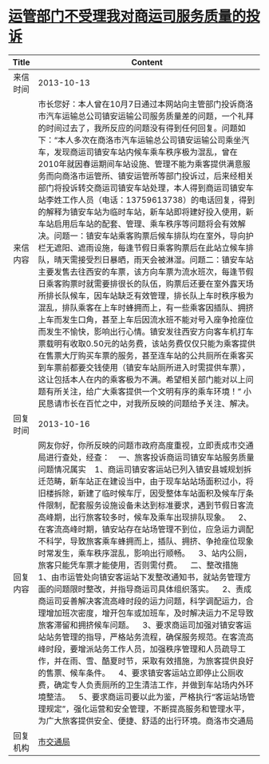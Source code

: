 # <a href="http://www.shangluo.gov.cn/zmhd/ldxxxx.jsp?urltype=leadermail.LeaderMailContentUrl&wbtreeid=1112&leadermailid=2080">运管部门不受理我对商运司服务质量的投诉</a>
| Title |                                                                                                                                                                                                                                                                                                                                                               Content                                                                                                                                                                                                                                                                                                                                                               |
|:-----:|-------------------------------------------------------------------------------------------------------------------------------------------------------------------------------------------------------------------------------------------------------------------------------------------------------------------------------------------------------------------------------------------------------------------------------------------------------------------------------------------------------------------------------------------------------------------------------------------------------------------------------------------------------------------------------------------------------------------------------------|
| 来信时间  | 2013-10-13                                                                                                                                                                                                                                                                                                                                                                                                                                                                                                                                                                                                                                                                                                                          |
| 来信内容  | 市长您好：本人曾在10月7日通过本网站向主管部门投诉商洛市汽车运输总公司镇安运输公司服务质量差的问题，一个礼拜的时间过去了，我所反应的问题没有得到任何回复。问题如下：“本人多次在商洛市汽车运输总公司镇安运输公司乘坐汽车，发现商运司镇安车站内候车乘车秩序极为混乱，曾在2010年就因春运期间车站设施、管理不能为乘客提供满意服务而向商洛市运管所、镇安运管所等部门投诉过，后来经相关部门将投诉转交商运司镇安车站处理，本人得到商运司镇安车站李姓工作人员（电话：13759613738）的电话回复，得到的解释为镇安车站为临时车站，新车站即将建好投入使用，新车站启用后车站的配套、管理、乘车秩序等问题将会有效解决。问题一：镇安车站乘客购票后候车排队均在室外，导向护栏无遮阳、遮雨设施，每逢节假日乘客购票后在此站立候车排队，晴天需接受烈日暴晒，雨天会被淋湿。问题二：镇安车站主要发售去往西安的车票，该方向车票为流水班次，每逢节假日乘客购票时就需要排很长的队伍，购票后还要在室外露天场所排长队候车，因车站缺乏有效管理，排长队上车时秩序极为混乱，排队乘客在上车时蜂拥而上，有一些乘客因插队、拥挤上车而发生口角，甚至上车后因流水班不能对号入座争抢座位而发生不愉快，影响出行心情。镇安发往西安方向客车机打车票载明有收取0.50元的站务费，该站务费仅仅只能为乘客提供在售票大厅购买车票的服务，甚至连车站的公共厕所在乘客买到车票前都要交钱使用（镇安车站厕所进入时需提供车票），这让包括本人在内的乘客极为不满。希望相关部门能对以上问题有所关注，给广大乘客提供一个文明有序的乘车环境！” 小民恳请市长在百忙之中，对我所反映的问题给予关注、解决。 |
| 回复时间  | 2013-10-16                                                                                                                                                                                                                                                                                                                                                                                                                                                                                                                                                                                                                                                                                                                          |
| 回复内容  | 网友你好，你所反映的问题市政府高度重视，立即责成市交通局进行查处，经查：    一、旅客投诉商运司镇安车站服务质量问题情况属实    1、商运司镇安客运站已列入镇安县城规划拆迁范畴，新车站正在建设当中，由于现车站站场面积过小，将旧楼拆除，新建了临时候车厅，因受整体车站面积及候车厅条件限制，配套服务设施设备未达到标准要求，遇到节假日客流高峰期，出行旅客较多时，候车及乘车出现排队现象。    2、在客流高峰时期，镇安站存在站场管理不到位，应急运力调配不科学，导致旅客乘车蜂拥而上，插队、拥挤、争抢座位现象时常发生，乘车秩序混乱，影响出行顺畅。    3、站内公厕，旅客只能凭车票才能使用，否则需付费。    二、整改措施    1、由市运管处向镇安客运站下发整改通知书，就站务管理方面的问题限时整改，并指导商运司具体组织落实。    2、责成商运司妥善解决客流高峰时段的运力问题，科学调配运力，合理增加班次密度，增开包车或加班车，及时解决运力不足导致旅客滞留和拥挤候车问题。    3、要求商运司加强对镇安客运站站务管理的指导，严格站务流程，确保服务规范。在客流高峰时段，要增派站务工作人员，加强秩序管理和人员疏导工作，并在雨、雪、酷夏时节，采取有效措施，为旅客提供良好的售票、候车条件。    4、要求镇安客运站立即停止公厕收费，确定专人负责厕所的卫生清洁工作，并做到车站场内外环境整洁。    5、要求商运司要以此为鉴，严格执行“客运站场管理规定”，强化运营和安全管理，不断提高服务和管理水平，为广大旅客提供安全、便捷、舒适的出行环境。商洛市交通局                                |
| 回复机构  | <a href="../../categories/agencies/市交通局.md">市交通局</a>                                                                                                                                                                                                                                                                                                                                                                                                                                                                                                                                                                                                                                                                                |